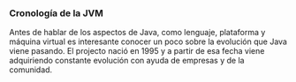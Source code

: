 ### Cronología de la JVM


Antes de hablar de los aspectos de Java, como lenguaje, plataforma y máquina virtual es interesante conocer un poco sobre la evolución que Java viene pasando. El projecto nació en 1995 y a partir de esa fecha viene adquiriendo constante evolución con ayuda de empresas y de la comunidad.
